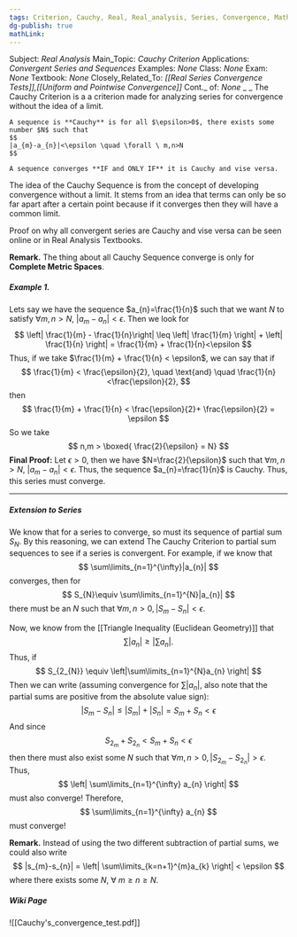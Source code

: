 ```yaml
---
tags: Criterion, Cauchy, Real, Real_analysis, Series, Convergence, Math, Series, Uniform, uniform_convergence
dg-publish: true
mathLink: 
---
```

Subject: _Real Analysis_
Main\_Topic: _Cauchy Criterion_
Applications: _Convergent Series and Sequences_
Examples: _None_
Class: _None_
Exam: _None_
Textbook: _None_
Closely\_Related\_To: _[[Real Series Convergence Tests]],[[Uniform and Pointwise Convergence]]_
Cont.\_ of: _None_ 
_
_
The Cauchy Criterion is a a criterion made for analyzing series for convergence without the idea of a limit. 

```ad-Definition
A sequence is **Cauchy** is for all $\epsilon>0$, there exists some number $N$ such that 
$$
|a_{m}-a_{n}|<\epsilon \quad \forall \ m,n>N
$$

A sequence converges **IF and ONLY IF** it is Cauchy and vise versa.
```

The idea of the Cauchy Sequence is from the concept of developing convergence without a limit. It stems from an idea that terms can only be so far apart after a certain point because if it converges then they will have a common limit. 

Proof on why all convergent series are Cauchy and vise versa can be seen online or in Real Analysis Textbooks. 

**Remark.**  The thing about all Cauchy Sequence converge is only for **Complete Metric Spaces**. 

##### Example 1.
Lets say we have the sequence $a_{n}=\frac{1}{n}$ such that we want $N$ to satisfy $\forall m,n > N$, $|a_{m}-a_{n}|<\epsilon$. Then we look for 
$$
\left|  \frac{1}{m} - \frac{1}{n}\right| \leq \left| \frac{1}{m} \right| + \left| \frac{1}{n} \right| = \frac{1}{m} + \frac{1}{n}<\epsilon
$$
Thus, if we take $\frac{1}{m} + \frac{1}{n} < \epsilon$, we can say that if 
$$
\frac{1}{m} < \frac{\epsilon}{2}, \quad \text{and} \quad \frac{1}{n}<\frac{\epsilon}{2},
$$
then
$$
\frac{1}{m} + \frac{1}{n} < \frac{\epsilon}{2}+ \frac{\epsilon}{2} = \epsilon
$$
So we take 
$$
n,m > \boxed{ \frac{2}{\epsilon} = N}
$$
**Final Proof:**  Let $\epsilon>0$, then we have $N=\frac{2}{\epsilon}$ such that $\forall m,n>N$, $|a_{m}-a_{n}|<\epsilon$. Thus, the sequence $a_{n}=\frac{1}{n}$ is Cauchy. Thus, this series must converge. 

---
##### Extension to Series
We know that for a series to converge, so must its sequence of partial sum $S_{N}$. By this reasoning, we can extend The Cauchy Criterion to partial sum sequences to see if a series is convergent. For example, if we know that 
$$
\sum\limits_{n=1}^{\infty}|a_{n}|
$$
converges, then for 
$$
S_{N}\equiv \sum\limits_{n=1}^{N}|a_{n}|
$$
there must be an $N$ such that $\forall m,n>0, |S_{m}-S_{n}|<\epsilon$. 

Now, we know from the [[Triangle Inequality (Euclidean Geometry)]] that 
$$
\sum\limits|a_{n}| \geq \left| \sum\limits a_{n} \right| .
$$
Thus, if 
$$
S_{2_{N}} \equiv \left|\sum\limits_{n=1}^{N}a_{n} \right|
$$
Then we can write (assuming convergence for $\sum\limits |a_{n}|$, also note that the partial sums are positive from the absolute value sign):
$$
|S_{m}-S_{n}| \leq |S_{m}|+|S_{n}| = S_{m}+S_{n} < \epsilon
$$
And since 
$$
S_{2_{m}}+S_{2_{n}} < S_{m}+S_{n}< \epsilon
$$
then there must also exist some $N$ such that $\forall m,n>0, |S_{2_{m}}-S_{2_{n}}|>\epsilon$. Thus,
$$
\left| \sum\limits_{n=1}^{\infty} a_{n} \right|
$$
must also converge! Therefore, 
$$
\sum\limits_{n=1}^{\infty} a_{n}
$$
must converge!

**Remark.**  Instead of using the two different subtraction of partial sums, we could also write 
$$
|s_{m}-s_{n}| = \left| \sum\limits_{k=n+1}^{m}a_{k} \right| < \epsilon
$$
where there exists some $N$, $\forall \ m\geq n \geq N$. 

##### Wiki Page
![[Cauchy's_convergence_test.pdf]]
